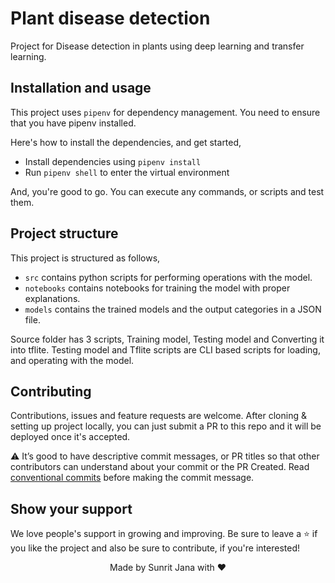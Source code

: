 # Plant disease detection

Project for Disease detection in plants using deep learning and transfer learning.

## Installation and usage

This project uses `pipenv` for dependency management. You need to ensure that you have pipenv installed.

Here's how to install the dependencies, and get started,

- Install dependencies using `pipenv install`
- Run `pipenv shell` to enter the virtual environment

And, you're good to go. You can execute any commands, or scripts and test them.

## Project structure

This project is structured as follows,

- `src` contains python scripts for performing operations with the model.
- `notebooks` contains notebooks for training the model with proper explanations.
- `models` contains the trained models and the output categories in a JSON file.

Source folder has 3 scripts, Training model, Testing model and Converting it into tflite.
Testing model and Tflite scripts are CLI based scripts for loading, and operating with the
model.

## Contributing

Contributions, issues and feature requests are welcome. After cloning & setting up project locally, you
can just submit a PR to this repo and it will be deployed once it's accepted.

⚠️ It’s good to have descriptive commit messages, or PR titles so that other contributors can understand about your
commit or the PR Created. Read [conventional commits](https://www.conventionalcommits.org/en/v1.0.0-beta.3/)
before making the commit message.

## Show your support

We love people's support in growing and improving. Be sure to leave a ⭐️ if you like the project and
also be sure to contribute, if you're interested!

<div align="center">
Made by Sunrit Jana with ♥
</div>

